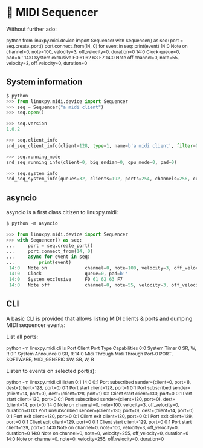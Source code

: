 # 🎹  MIDI Sequencer

Without further ado:

<div class="termy" data-ty-macos style="font-size: 12px;">
	<span data-ty="input" data-ty-prompt="$">python</span>
  <span data-ty="input" data-ty-prompt=">>>">from linuxpy.midi.device import Sequencer</span>
  <span data-ty="input" data-ty-prompt=">>>">with Sequencer() as seq:</span>
  <span data-ty="input" data-ty-prompt="...">    port = seq.create_port()</span>
  <span data-ty="input" data-ty-prompt="...">    port.connect_from(14, 0)</span>
  <span data-ty="input" data-ty-prompt="...">    for event in seq:</span>
  <span data-ty="input" data-ty-prompt="...">        print(event)</span>
  <span data-ty data-ty-delay="500"> 14:0   Note on              channel=0, note=100, velocity=3, off_velocity=0, duration=0</span>
  <span data-ty data-ty-delay="800"> 14:0   Clock                queue=0, pad=b''</span>
  <span data-ty data-ty-delay="100"> 14:0   System exclusive     F0 61 62 63 F7</span>
  <span data-ty data-ty-delay="800"> 14:0   Note off             channel=0, note=55, velocity=3, off_velocity=0, duration=0</span>
</div>

## System information

```python
$ python
>>> from linuxpy.midi.device import Sequencer
>>> seq = Sequencer("a midi client")
>>> seq.open()

>>> seq.version
1.0.2

>>> seq.client_info
snd_seq_client_info(client=128, type=1, name=b'a midi client', filter=0, multicast_filter=b'', event_filter=b'', num_ports=0, event_lost=0, card=-1, pid=1288570)

>>> seq.running_mode
snd_seq_running_info(client=0, big_endian=0, cpu_mode=0, pad=0)

>>> seq.system_info
snd_seq_system_info(queues=32, clients=192, ports=254, channels=256, cur_clients=3, cur_queues=0)
```

## asyncio

asyncio is a first class citizen to linuxpy.midi:

```python
$ python -m asyncio

>>> from linuxpy.midi.device import Sequencer
>>> with Sequencer() as seq:
...     port = seq.create_port()
...     port.connect_from(14, 0)
...     async for event in seq:
...         print(event)
 14:0   Note on              channel=0, note=100, velocity=3, off_velocity=0, duration=0
 14:0   Clock                queue=0, pad=b''
 14:0   System exclusive     F0 61 62 63 F7
 14:0   Note off             channel=0, note=55, velocity=3, off_velocity=0, duration=0
```

## CLI

A basic CLI is provided that allows listing MIDI clients & ports
and dumping MIDI sequencer events:

List all ports:

<div class="termy" data-ty-macos style="font-size: 12px;">
  <span data-ty="input" data-ty-prompt="$">python -m linuxpy.midi.cli ls</span>
  <span data-ty data-ty-delay="0">Port   Client                   Port                     Type                           Capabilities</span>
  <span data-ty data-ty-delay="0"> 0:0   System                   Timer                    0                              SR, W, R</span>
  <span data-ty data-ty-delay="0"> 0:1   System                   Announce                 0                              SR, R</span>
  <span data-ty data-ty-delay="0">14:0   Midi Through             Midi Through Port-0      PORT, SOFTWARE, MIDI_GENERIC   SW, SR, W, R</span>
</div>


Listen to events on selected port(s):

<div class="termy" data-ty-macos style="font-size: 12px;">
  <span data-ty="input" data-ty-prompt="$">python -m linuxpy.midi.cli listen 0:1 14:0</span>
  <span data-ty data-ty-delay="0">  0:1   Port subscribed      sender=(client=0, port=1), dest=(client=128, port=0)</span>
  <span data-ty data-ty-delay="200">  0:1   Port start           client=128, port=1</span>
  <span data-ty data-ty-delay="1000">  0:1   Port subscribed      sender=(client=14, port=0), dest=(client=128, port=1)</span>
  <span data-ty data-ty-delay="200">  0:1   Client start         client=130, port=0</span>
  <span data-ty data-ty-delay="500">  0:1   Port start           client=130, port=0</span>
  <span data-ty data-ty-delay="100">  0:1   Port subscribed      sender=(client=130, port=0), dest=(client=14, port=0)</span>
  <span data-ty data-ty-delay="700"> 14:0   Note on              channel=0, note=100, velocity=3, off_velocity=0, duration=0</span>
  <span data-ty data-ty-delay="200">  0:1   Port unsubscribed    sender=(client=130, port=0), dest=(client=14, port=0)</span>
  <span data-ty data-ty-delay="0">  0:1   Port exit            client=130, port=0</span>
  <span data-ty data-ty-delay="2000">  0:1   Client exit          client=130, port=0</span>
  <span data-ty data-ty-delay="0">  0:1   Port exit            client=129, port=0</span>
  <span data-ty data-ty-delay="0">  0:1   Client exit          client=129, port=0</span>
  <span data-ty data-ty-delay="400">  0:1   Client start         client=129, port=0</span>
  <span data-ty data-ty-delay="20">  0:1   Port start           client=129, port=0</span>
  <span data-ty data-ty-delay="2000"> 14:0   Note on              channel=0, note=100, velocity=3, off_velocity=0, duration=0</span>
  <span data-ty data-ty-delay="3000"> 14:0   Note on              channel=0, note=0, velocity=255, off_velocity=0, duration=0</span>
  <span data-ty data-ty-delay="1000"> 14:0   Note on              channel=0, note=0, velocity=255, off_velocity=0, duration=0</span>
